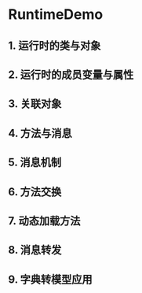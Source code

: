 # RuntimeDemo

## 1. 运行时的类与对象
## 2. 运行时的成员变量与属性
## 3. 关联对象
## 4. 方法与消息
## 5. 消息机制
## 6. 方法交换
## 7. 动态加载方法
## 8. 消息转发
## 9. 字典转模型应用
